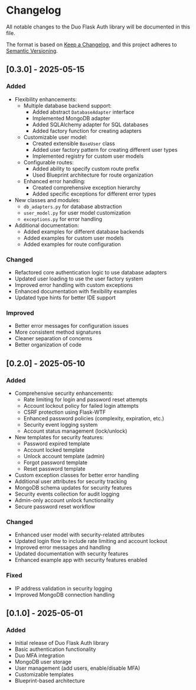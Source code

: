 # Changelog

All notable changes to the Duo Flask Auth library will be documented in this file.

The format is based on [Keep a Changelog](https://keepachangelog.com/en/1.0.0/),
and this project adheres to [Semantic Versioning](https://semver.org/spec/v2.0.0.html).

## [0.3.0] - 2025-05-15

### Added

- Flexibility enhancements:
  - Multiple database backend support:
    - Added abstract `DatabaseAdapter` interface
    - Implemented MongoDB adapter
    - Added SQLAlchemy adapter for SQL databases
    - Added factory function for creating adapters
  - Customizable user model:
    - Created extensible `BaseUser` class
    - Added user factory pattern for creating different user types
    - Implemented registry for custom user models
  - Configurable routes:
    - Added ability to specify custom route prefix
    - Used Blueprint architecture for route organization
  - Enhanced error handling:
    - Created comprehensive exception hierarchy
    - Added specific exceptions for different error types
- New classes and modules:
  - `db_adapters.py` for database abstraction
  - `user_model.py` for user model customization
  - `exceptions.py` for error handling
- Additional documentation:
  - Added examples for different database backends
  - Added examples for custom user models
  - Added examples for route configuration

### Changed

- Refactored core authentication logic to use database adapters
- Updated user loading to use the user factory system
- Improved error handling with custom exceptions
- Enhanced documentation with flexibility examples
- Updated type hints for better IDE support

### Improved

- Better error messages for configuration issues
- More consistent method signatures
- Cleaner separation of concerns
- Better organization of code

## [0.2.0] - 2025-05-10

### Added

- Comprehensive security enhancements:
  - Rate limiting for login and password reset attempts
  - Account lockout policy for failed login attempts
  - CSRF protection using Flask-WTF
  - Enhanced password policies (complexity, expiration, etc.)
  - Security event logging system
  - Account status management (lock/unlock)
- New templates for security features:
  - Password expired template
  - Account locked template
  - Unlock account template (admin)
  - Forgot password template
  - Reset password template
- Custom exception classes for better error handling
- Additional user attributes for security tracking
- MongoDB schema updates for security features
- Security events collection for audit logging
- Admin-only account unlock functionality
- Secure password reset workflow

### Changed

- Enhanced user model with security-related attributes
- Updated login flow to include rate limiting and account lockout
- Improved error messages and handling
- Updated documentation with security features
- Enhanced example app with security features enabled

### Fixed

- IP address validation in security logging
- Improved MongoDB connection handling

## [0.1.0] - 2025-05-01

### Added

- Initial release of Duo Flask Auth library
- Basic authentication functionality
- Duo MFA integration
- MongoDB user storage
- User management (add users, enable/disable MFA)
- Customizable templates
- Blueprint-based architecture
